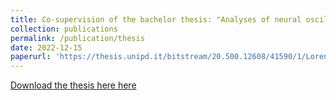 ```yaml
---
title: Co-supervision of the bachelor thesis: "Analyses of neural oscillations and synchrony in the brain"
collection: publications
permalink: /publication/thesis
date: 2022-12-15
paperurl: 'https://thesis.unipd.it/bitstream/20.500.12608/41590/1/Lorenzetti_Claudia.pdf'
---
```


[Download the thesis here here](https://thesis.unipd.it/bitstream/20.500.12608/41590/1/Lorenzetti_Claudia.pdf)
